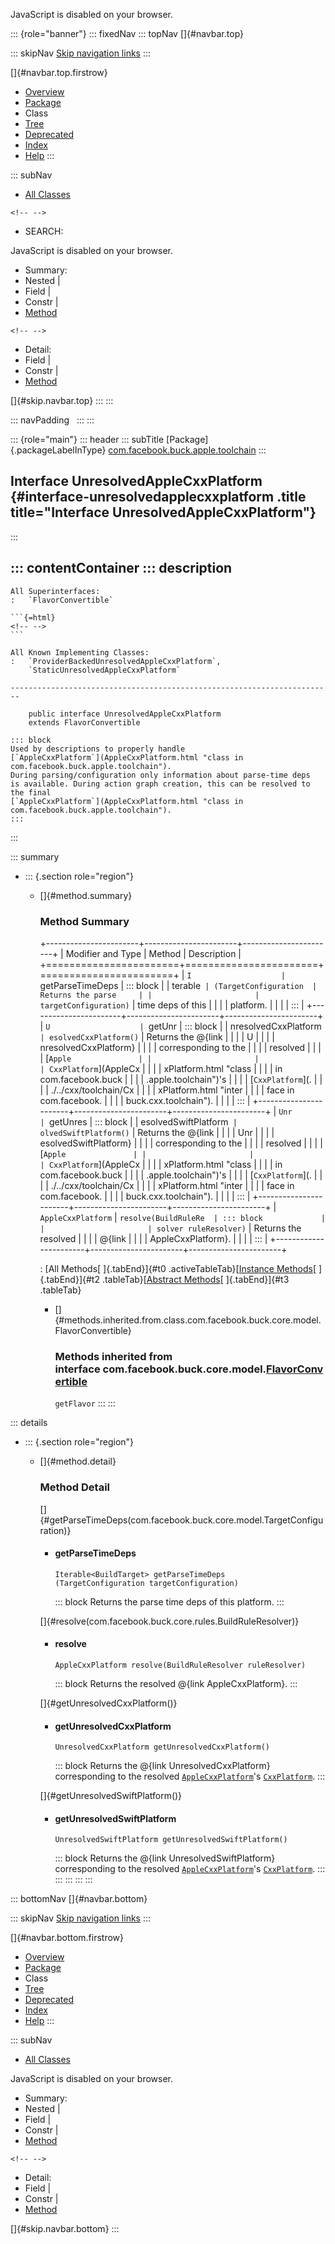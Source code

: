 <div>

JavaScript is disabled on your browser.

</div>

::: {role="banner"}
::: fixedNav
::: topNav
[]{#navbar.top}

::: skipNav
[Skip navigation links](#skip.navbar.top "Skip navigation links")
:::

[]{#navbar.top.firstrow}

-   [Overview](../../../../../index.html)
-   [Package](package-summary.html)
-   Class
-   [Tree](package-tree.html)
-   [Deprecated](../../../../../deprecated-list.html)
-   [Index](../../../../../index-all.html)
-   [Help](../../../../../help-doc.html)
:::

::: subNav
-   [All Classes](../../../../../allclasses.html)

```{=html}
<!-- -->
```
-   SEARCH:

<div>

<div>

JavaScript is disabled on your browser.

</div>

</div>

<div>

-   Summary: 
-   Nested \| 
-   Field \| 
-   Constr \| 
-   [Method](#method.summary)

```{=html}
<!-- -->
```
-   Detail: 
-   Field \| 
-   Constr \| 
-   [Method](#method.detail)

</div>

[]{#skip.navbar.top}
:::
:::

::: navPadding
 
:::
:::

::: {role="main"}
::: header
::: subTitle
[Package]{.packageLabelInType} [com.facebook.buck.apple.toolchain](package-summary.html)
:::

## Interface UnresolvedAppleCxxPlatform {#interface-unresolvedapplecxxplatform .title title="Interface UnresolvedAppleCxxPlatform"}
:::

::: contentContainer
::: description
-   

    All Superinterfaces:
    :   `FlavorConvertible`

    ```{=html}
    <!-- -->
    ```

    All Known Implementing Classes:
    :   `ProviderBackedUnresolvedAppleCxxPlatform`,
        `StaticUnresolvedAppleCxxPlatform`

    ------------------------------------------------------------------------

        public interface UnresolvedAppleCxxPlatform
        extends FlavorConvertible

    ::: block
    Used by descriptions to properly handle
    [`AppleCxxPlatform`](AppleCxxPlatform.html "class in com.facebook.buck.apple.toolchain").
    During parsing/configuration only information about parse-time deps
    is available. During action graph creation, this can be resolved to
    the final
    [`AppleCxxPlatform`](AppleCxxPlatform.html "class in com.facebook.buck.apple.toolchain").
    :::
:::

::: summary
-   ::: {.section role="region"}
    -   []{#method.summary}

        ### Method Summary

        +-----------------------+-----------------------+-----------------------+
        | Modifier and Type     | Method                | Description           |
        +=======================+=======================+=======================+
        | `I                    | `getParseTimeDeps     | ::: block             |
        | terable<BuildTarget>` | ​(TargetConfiguration  | Returns the parse     |
        |                       | targetConfiguration)` | time deps of this     |
        |                       |                       | platform.             |
        |                       |                       | :::                   |
        +-----------------------+-----------------------+-----------------------+
        | `U                    | `getUnr               | ::: block             |
        | nresolvedCxxPlatform` | esolvedCxxPlatform()` | Returns the \@{link   |
        |                       |                       | U                     |
        |                       |                       | nresolvedCxxPlatform} |
        |                       |                       | corresponding to the  |
        |                       |                       | resolved              |
        |                       |                       | [`Apple               |
        |                       |                       | CxxPlatform`](AppleCx |
        |                       |                       | xPlatform.html "class |
        |                       |                       |  in com.facebook.buck |
        |                       |                       | .apple.toolchain")\'s |
        |                       |                       | [`CxxPlatform`](.     |
        |                       |                       | ./../cxx/toolchain/Cx |
        |                       |                       | xPlatform.html "inter |
        |                       |                       | face in com.facebook. |
        |                       |                       | buck.cxx.toolchain"). |
        |                       |                       | :::                   |
        +-----------------------+-----------------------+-----------------------+
        | `Unr                  | `getUnres             | ::: block             |
        | esolvedSwiftPlatform` | olvedSwiftPlatform()` | Returns the \@{link   |
        |                       |                       | Unr                   |
        |                       |                       | esolvedSwiftPlatform} |
        |                       |                       | corresponding to the  |
        |                       |                       | resolved              |
        |                       |                       | [`Apple               |
        |                       |                       | CxxPlatform`](AppleCx |
        |                       |                       | xPlatform.html "class |
        |                       |                       |  in com.facebook.buck |
        |                       |                       | .apple.toolchain")\'s |
        |                       |                       | [`CxxPlatform`](.     |
        |                       |                       | ./../cxx/toolchain/Cx |
        |                       |                       | xPlatform.html "inter |
        |                       |                       | face in com.facebook. |
        |                       |                       | buck.cxx.toolchain"). |
        |                       |                       | :::                   |
        +-----------------------+-----------------------+-----------------------+
        | `AppleCxxPlatform`    | `resolve​(BuildRuleRe  | ::: block             |
        |                       | solver ruleResolver)` | Returns the resolved  |
        |                       |                       | \@{link               |
        |                       |                       | AppleCxxPlatform}.    |
        |                       |                       | :::                   |
        +-----------------------+-----------------------+-----------------------+

        : [All Methods[ ]{.tabEnd}]{#t0 .activeTableTab}[[Instance
        Methods](javascript:show(2);)[ ]{.tabEnd}]{#t2
        .tableTab}[[Abstract
        Methods](javascript:show(4);)[ ]{.tabEnd}]{#t3 .tableTab}

        -   []{#methods.inherited.from.class.com.facebook.buck.core.model.FlavorConvertible}

            ### Methods inherited from interface com.facebook.buck.core.model.[FlavorConvertible](../../core/model/FlavorConvertible.html "interface in com.facebook.buck.core.model")

            `getFlavor`
    :::
:::

::: details
-   ::: {.section role="region"}
    -   []{#method.detail}

        ### Method Detail

        []{#getParseTimeDeps(com.facebook.buck.core.model.TargetConfiguration)}

        -   #### getParseTimeDeps

            ``` methodSignature
            Iterable<BuildTarget> getParseTimeDeps​(TargetConfiguration targetConfiguration)
            ```

            ::: block
            Returns the parse time deps of this platform.
            :::

        []{#resolve(com.facebook.buck.core.rules.BuildRuleResolver)}

        -   #### resolve

            ``` methodSignature
            AppleCxxPlatform resolve​(BuildRuleResolver ruleResolver)
            ```

            ::: block
            Returns the resolved \@{link AppleCxxPlatform}.
            :::

        []{#getUnresolvedCxxPlatform()}

        -   #### getUnresolvedCxxPlatform

            ``` methodSignature
            UnresolvedCxxPlatform getUnresolvedCxxPlatform()
            ```

            ::: block
            Returns the \@{link UnresolvedCxxPlatform} corresponding to
            the resolved
            [`AppleCxxPlatform`](AppleCxxPlatform.html "class in com.facebook.buck.apple.toolchain")\'s
            [`CxxPlatform`](../../cxx/toolchain/CxxPlatform.html "interface in com.facebook.buck.cxx.toolchain").
            :::

        []{#getUnresolvedSwiftPlatform()}

        -   #### getUnresolvedSwiftPlatform

            ``` methodSignature
            UnresolvedSwiftPlatform getUnresolvedSwiftPlatform()
            ```

            ::: block
            Returns the \@{link UnresolvedSwiftPlatform} corresponding
            to the resolved
            [`AppleCxxPlatform`](AppleCxxPlatform.html "class in com.facebook.buck.apple.toolchain")\'s
            [`CxxPlatform`](../../cxx/toolchain/CxxPlatform.html "interface in com.facebook.buck.cxx.toolchain").
            :::
    :::
:::
:::
:::

::: bottomNav
[]{#navbar.bottom}

::: skipNav
[Skip navigation links](#skip.navbar.bottom "Skip navigation links")
:::

[]{#navbar.bottom.firstrow}

-   [Overview](../../../../../index.html)
-   [Package](package-summary.html)
-   Class
-   [Tree](package-tree.html)
-   [Deprecated](../../../../../deprecated-list.html)
-   [Index](../../../../../index-all.html)
-   [Help](../../../../../help-doc.html)
:::

::: subNav
-   [All Classes](../../../../../allclasses.html)

<div>

<div>

JavaScript is disabled on your browser.

</div>

</div>

<div>

-   Summary: 
-   Nested \| 
-   Field \| 
-   Constr \| 
-   [Method](#method.summary)

```{=html}
<!-- -->
```
-   Detail: 
-   Field \| 
-   Constr \| 
-   [Method](#method.detail)

</div>

[]{#skip.navbar.bottom}
:::
